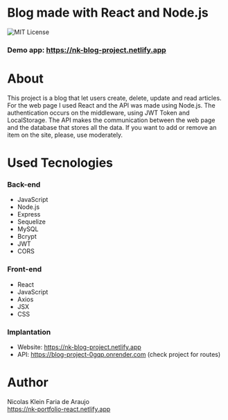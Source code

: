 # Blog made with React and Node.js
 ![MIT License](https://img.shields.io/badge/license-MIT-blue)
<br>

 ### Demo app: https://nk-blog-project.netlify.app
# About
 This project is a blog that let users create, delete, update and read articles.
 For the web page I used React and the API was made using Node.js.
 The authentication occurs on the middleware, using JWT Token and LocalStorage.
 The API makes the communication between the web page and the database that stores all the data.
 If you want to add or remove an item on the site, please, use moderately.

# Used Tecnologies
 ### Back-end
 - JavaScript
 - Node.js
 - Express
 - Sequelize
 - MySQL
 - Bcrypt
 - JWT
 - CORS

 ### Front-end
 - React
 - JavaScript
 - Axios
 - JSX
 - CSS

 ### Implantation
 - Website: https://nk-blog-project.netlify.app
 - API: https://blog-project-0gqp.onrender.com (check project for routes)

# Author
 Nicolas Klein Faria de Araujo <br>
 https://nk-portfolio-react.netlify.app
